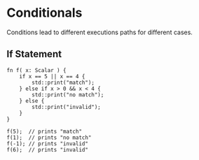 # Conditionals

Conditions lead to different executions paths for different cases.

## If Statement

```µcad,if#todo
fn f( x: Scalar ) {
    if x == 5 || x == 4 {
        std::print("match");
    } else if x > 0 && x < 4 {
        std::print("no match");
    } else {
        std::print("invalid");
    }
}

f(5);  // prints "match"
f(1);  // prints "no match"
f(-1); // prints "invalid"
f(6);  // prints "invalid"
```

